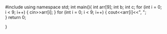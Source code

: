 #include <iostream>
using namespace std;
int main(){
int arr[9];
   int b;
   int c;
for (int i = 0; i < 9; i++)
{
   cin>>arr[i];
}
for (int i = 0; i < 9; i++)
{
  cout<<arr[i]<<", ";  
}
return 0;

}
